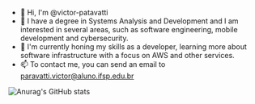 - 👋 Hi, I'm @victor-patavatti
- 👀 I have a degree in Systems Analysis and Development and I am interested in several areas, such as software engineering, mobile development and cybersecurity.
- 🌱 I'm currently honing my skills as a developer, learning more about software infrastructure with a focus on AWS and other services.
- 📫 To contact me, you can send an email to paravatti.victor@aluno.ifsp.edu.br



![Anurag's GitHub stats](https://github-readme-stats.vercel.app/api?username=victor-paravatti&show_icons=true&theme=tokyonight)
